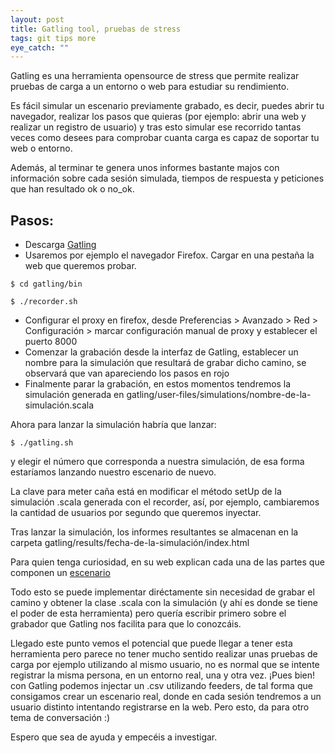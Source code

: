 ```yaml
---
layout: post
title: Gatling tool, pruebas de stress
tags: git tips more
eye_catch: ""
---
```


Gatling es una herramienta opensource de stress que permite realizar pruebas de carga a un entorno o web para estudiar su 
rendimiento.

Es fácil simular un escenario previamente grabado, es decir, puedes abrir tu navegador, realizar los pasos que quieras (por ejemplo: abrir una web y realizar un registro de usuario) y tras esto simular ese recorrido tantas veces como desees para comprobar cuanta carga es capaz de soportar tu web o entorno.

Además, al terminar te genera unos informes bastante majos con información sobre cada sesión simulada, tiempos de respuesta y peticiones que han resultado ok o no_ok.

## Pasos:
* Descarga [Gatling](http://gatling.io/#/download)
* Usaremos por ejemplo el navegador Firefox. Cargar en una pestaña la web que queremos probar.

```
$ cd gatling/bin
```

```
$ ./recorder.sh
```

* Configurar el proxy en firefox, desde Preferencias > Avanzado > Red > Configuración > marcar configuración manual de proxy y establecer el puerto 8000
* Comenzar la grabación desde la interfaz de Gatling, establecer un nombre para la simulación que resultará de grabar dicho camino, se observará que van apareciendo los pasos en rojo
* Finalmente parar la grabación, en estos momentos tendremos la simulación generada en gatling/user-files/simulations/nombre-de-la-simulación.scala

Ahora para lanzar la simulación habría que lanzar:

```
$ ./gatling.sh 
```

y elegir el número que corresponda a nuestra simulación, de esa forma estaríamos lanzando nuestro escenario de nuevo.

La clave para meter caña está en modificar el método setUp de la simulación .scala generada con el recorder, así, por ejemplo, cambiaremos la cantidad de usuarios por segundo que queremos inyectar.

Tras lanzar la simulación, los informes resultantes se almacenan en la carpeta gatling/results/fecha-de-la-simulación/index.html


Para quien tenga curiosidad, en su web explican cada una de las partes que componen un [escenario](http://gatling.io/docs/2.1.7/quickstart.html#gatling-scenario-explained)

Todo esto se puede implementar diréctamente sin necesidad de grabar el camino y obtener la clase .scala con la simulación (y ahí es donde se tiene el poder de esta herramienta) pero quería escribir primero sobre el grabador que Gatling nos facilita para que lo conozcáis.

Llegado este punto vemos el potencial que puede llegar a tener esta herramienta pero parece no tener mucho sentido realizar unas pruebas de carga por ejemplo utilizando al mismo usuario, no es normal que se intente registrar la misma persona, en un entorno real, una y otra vez. ¡Pues bien! con Gatling podemos injectar un .csv utilizando feeders, de tal forma que consigamos crear un escenario real, donde en cada sesión tendremos a un usuario distinto intentando registrarse en la web. Pero esto, da para otro tema de conversación :)

Espero que sea de ayuda y empecéis a investigar.
